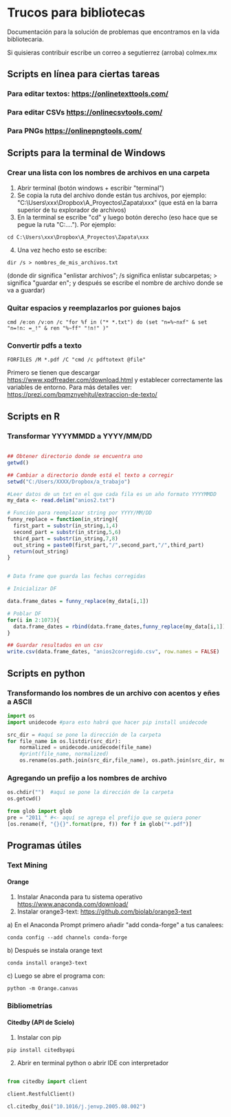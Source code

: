 # Trucos para bibliotecas
Documentación para la solución de problemas que encontramos en la vida bibliotecaria.

Si quisieras contribuir escribe un correo a segutierrez (arroba) colmex.mx

## Scripts en línea para ciertas tareas

### Para editar textos: https://onlinetexttools.com/

### Para editar CSVs https://onlinecsvtools.com/

### Para PNGs https://onlinepngtools.com/


## Scripts para la terminal de Windows

### Crear una lista con los nombres de archivos en una carpeta

1. Abrir terminal (botón windows + escribir "terminal")
2. Se copia la ruta del archivo donde están tus archivos, por ejemplo: "C:\Users\xxx\Dropbox\A_Proyectos\Zapata\xxx" (que está en la barra superior de tu explorador de archivos)
3. En la terminal se escribe "cd" y luego botón derecho (eso hace que se pegue la ruta "C:\...."). Por ejemplo: 
```winbatch
cd C:\Users\xxx\Dropbox\A_Proyectos\Zapata\xxx
```
4. Una vez hecho esto se escribe:
```winbatch
dir /s > nombres_de_mis_archivos.txt
```
(donde dir significa "enlistar archivos"; /s significa enlistar subcarpetas; > significa "guardar en"; y después se escribe el nombre de archivo donde se va a guardar)

### Quitar espacios y reemplazarlos por guiones bajos
```winbatch
cmd /e:on /v:on /c "for %f in ("* *.txt") do (set "n=%~nxf" & set "n=!n: =_!" & ren "%~ff" "!n!" )" 
```

### Convertir pdfs a texto
```winbatch
FORFILES /M *.pdf /C "cmd /c pdftotext @file" 
```
Primero se tienen que descargar https://www.xpdfreader.com/download.html y establecer correctamente las variables de entorno. Para más detalles ver: https://prezi.com/bqmznyehjtul/extraccion-de-texto/

## Scripts en R

### Transformar YYYYMMDD a YYYY/MM/DD

```R

## Obtener directorio donde se encuentra uno
getwd()

## Cambiar a directorio donde está el texto a corregir
setwd("C:/Users/XXXX/Dropbox/a_trabajo")

#Leer datos de un txt en el que cada fila es un año formato YYYYMMDD
my_data <- read.delim("anios2.txt")

# Función para reemplazar string por YYYY/MM/DD
funny_replace = function(in_string){
  first_part = substr(in_string,1,4)
  second_part = substr(in_string,5,6)
  third_part = substr(in_string,7,8)
  out_string = paste0(first_part,"/",second_part,"/",third_part)
  return(out_string)
}


# Data frame que guarda las fechas corregidas

# Inicializar DF

data.frame_dates = funny_replace(my_data[i,1])

# Poblar DF
for(i in 2:1073){
  data.frame_dates = rbind(data.frame_dates,funny_replace(my_data[i,1]))
}

## Guardar resultados en un csv
write.csv(data.frame_dates, "anios2corregido.csv", row.names = FALSE)
```

## Scripts en python

### Transformando los nombres de un archivo con acentos y eñes a ASCII

```python
import os
import unidecode #para esto habrá que hacer pip install unidecode

src_dir = #aquí se pone la dirección de la carpeta
for file_name in os.listdir(src_dir): 
    normalized = unidecode.unidecode(file_name)
    #print(file_name, normalized)
    os.rename(os.path.join(src_dir,file_name), os.path.join(src_dir, normalized))
```

### Agregando un prefijo a los nombres de archivo
```python
os.chdir("")  #aquí se pone la dirección de la carpeta
os.getcwd()

from glob import glob
pre = "2011_" #<- aquí se agrega el prefijo que se quiera poner
[os.rename(f, "{}{}".format(pre, f)) for f in glob("*.pdf")]
```

## Programas útiles

### Text Mining

#### Orange

1. Instalar Anaconda para tu sistema operativo https://www.anaconda.com/download/
2. Instalar orange3-text: https://github.com/biolab/orange3-text


a) En el Anaconda Prompt primero añadir "add conda-forge" a tus canalees:

    conda config --add channels conda-forge

b) Después se instala orange text

    conda install orange3-text

c) Luego se abre el programa con:

    python -m Orange.canvas
   
### Bibliometrías 

#### Citedby (API de Scielo)


1. Instalar con pip

```pip install citedbyapi```


2. Abrir en terminal python o abrir IDE con interpretador

```python

from citedby import client

client.RestfulClient()

cl.citedby_doi("10.1016/j.jenvp.2005.08.002")

```
